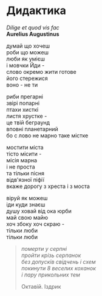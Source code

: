 # Дидактика

*Dilige et quod vis fac*  
**Aurelius Augustinus**  


думай що хочеш  
роби що можеш  
люби як умієш  
і мовчки Йди -  
слово окремо жити готове  
його стережися  
воно - не ти  


риби прегарні  
звірі попарні  
птахи хисткі  
листя хрустке -   
це твій беграунд  
вповні планетарний  
бо с лово не марно таке містке  


мостити міста  
тісто місити -  
місія марна  
і не проста  
та тільки пісня  
відв'язної піфії  
вкаже дорогу з хреста і з моста  


віруй як можеш  
іди куди знаєш  
душу ховай від ока юрби  
май свою майю  
хоч збоку хоч скраю -  
тільки люби  
тільки люби  

>*померти у серпні*  
>*пройти крізь серпанок*  
>*без допусків свідчень і схем*  
>*покинути 8 веселих коханок*  
>*і пару прикольних тем*
>  
>Октавій. Іздрик
